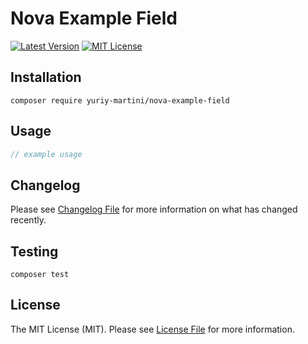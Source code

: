 # Nova Example Field

[![Latest Version](http://img.shields.io/packagist/v/yuriy-martini/nova-example-field.svg?label=Release&style=for-the-badge)](https://packagist.org/packages/yuriy-martini/nova-example-field)
[![MIT License](https://img.shields.io/github/license/yuriy-martini/nova-example-field.svg?label=License&color=blue&style=for-the-badge)](https://github.com/yuriy-martini/nova-example-field/blob/master/LICENSE.md)

## Installation

```shell
composer require yuriy-martini/nova-example-field
```

## Usage

```php
// example usage
```

## Changelog

Please see [Changelog File](CHANGELOG.md) for more information on what has changed recently.

## Testing

```shell
composer test
```

## License

The MIT License (MIT). Please see [License File](LICENSE.md) for more information.
